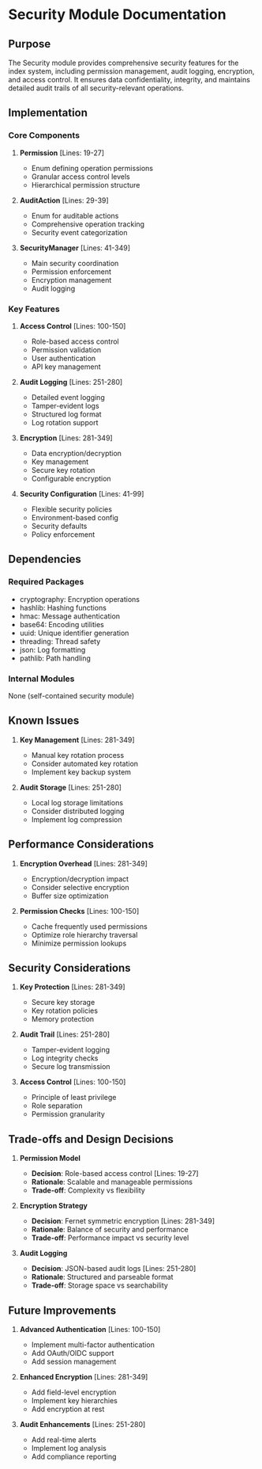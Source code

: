 # Security Module Documentation

## Purpose

The Security module provides comprehensive security features for the index system, including permission management, audit logging, encryption, and access control. It ensures data confidentiality, integrity, and maintains detailed audit trails of all security-relevant operations.

## Implementation

### Core Components

1. **Permission** [Lines: 19-27]

   - Enum defining operation permissions
   - Granular access control levels
   - Hierarchical permission structure

2. **AuditAction** [Lines: 29-39]

   - Enum for auditable actions
   - Comprehensive operation tracking
   - Security event categorization

3. **SecurityManager** [Lines: 41-349]
   - Main security coordination
   - Permission enforcement
   - Encryption management
   - Audit logging

### Key Features

1. **Access Control** [Lines: 100-150]

   - Role-based access control
   - Permission validation
   - User authentication
   - API key management

2. **Audit Logging** [Lines: 251-280]

   - Detailed event logging
   - Tamper-evident logs
   - Structured log format
   - Log rotation support

3. **Encryption** [Lines: 281-349]

   - Data encryption/decryption
   - Key management
   - Secure key rotation
   - Configurable encryption

4. **Security Configuration** [Lines: 41-99]
   - Flexible security policies
   - Environment-based config
   - Security defaults
   - Policy enforcement

## Dependencies

### Required Packages

- cryptography: Encryption operations
- hashlib: Hashing functions
- hmac: Message authentication
- base64: Encoding utilities
- uuid: Unique identifier generation
- threading: Thread safety
- json: Log formatting
- pathlib: Path handling

### Internal Modules

None (self-contained security module)

## Known Issues

1. **Key Management** [Lines: 281-349]

   - Manual key rotation process
   - Consider automated key rotation
   - Implement key backup system

2. **Audit Storage** [Lines: 251-280]
   - Local log storage limitations
   - Consider distributed logging
   - Implement log compression

## Performance Considerations

1. **Encryption Overhead** [Lines: 281-349]

   - Encryption/decryption impact
   - Consider selective encryption
   - Buffer size optimization

2. **Permission Checks** [Lines: 100-150]
   - Cache frequently used permissions
   - Optimize role hierarchy traversal
   - Minimize permission lookups

## Security Considerations

1. **Key Protection** [Lines: 281-349]

   - Secure key storage
   - Key rotation policies
   - Memory protection

2. **Audit Trail** [Lines: 251-280]

   - Tamper-evident logging
   - Log integrity checks
   - Secure log transmission

3. **Access Control** [Lines: 100-150]
   - Principle of least privilege
   - Role separation
   - Permission granularity

## Trade-offs and Design Decisions

1. **Permission Model**

   - **Decision**: Role-based access control [Lines: 19-27]
   - **Rationale**: Scalable and manageable permissions
   - **Trade-off**: Complexity vs flexibility

2. **Encryption Strategy**

   - **Decision**: Fernet symmetric encryption [Lines: 281-349]
   - **Rationale**: Balance of security and performance
   - **Trade-off**: Performance impact vs security level

3. **Audit Logging**
   - **Decision**: JSON-based audit logs [Lines: 251-280]
   - **Rationale**: Structured and parseable format
   - **Trade-off**: Storage space vs searchability

## Future Improvements

1. **Advanced Authentication** [Lines: 100-150]

   - Implement multi-factor authentication
   - Add OAuth/OIDC support
   - Add session management

2. **Enhanced Encryption** [Lines: 281-349]

   - Add field-level encryption
   - Implement key hierarchies
   - Add encryption at rest

3. **Audit Enhancements** [Lines: 251-280]
   - Add real-time alerts
   - Implement log analysis
   - Add compliance reporting
